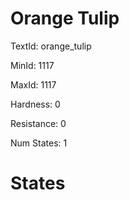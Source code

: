# Orange Tulip

TextId: orange_tulip

MinId: 1117

MaxId: 1117

Hardness: 0

Resistance: 0


Num States: 1

# States
```

```